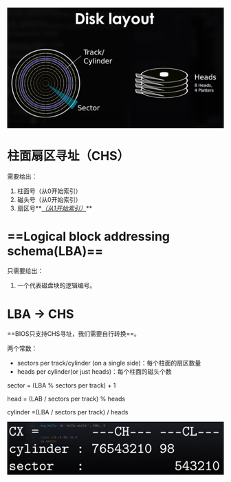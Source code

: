 ![image-20221104200702867](Disk%20Layout.assets/image-20221104200702867.png)



# 柱面扇区寻址（CHS）

需要给出：

1. 柱面号（从0开始索引）
2. 磁头号（从0开始索引）
3. 扇区号**<u>*（从1开始索引）*</u>**









# ==Logical block addressing schema(LBA)==

只需要给出：

1. 一个代表磁盘块的逻辑编号。



# LBA -> CHS

==BIOS只支持CHS寻址，我们需要自行转换==。



两个常数：

- sectors per track/cylinder (on a single side)：每个柱面的扇区数量
- heads per cylinder(or just heads)：每个柱面的磁头个数



sector = (LBA % sectors per track)  + 1 

head = (LAB / sectors per track) % heads

cylinder =(LBA / sectors per track) / heads

![image-20221104202945041](Disk%20Layout.assets/image-20221104202945041.png)







